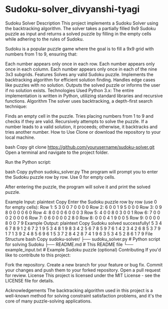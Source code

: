 # Sudoku-solver_divyanshi-tyagi
Sudoku Solver
Description
This project implements a Sudoku Solver using the backtracking algorithm. The solver takes a partially filled 9x9 Sudoku puzzle as input and returns a solved puzzle by filling in the empty cells while adhering to the rules of Sudoku.

Sudoku is a popular puzzle game where the goal is to fill a 9x9 grid with numbers from 1 to 9, ensuring that:

Each number appears only once in each row.
Each number appears only once in each column.
Each number appears only once in each of the nine 3x3 subgrids.
Features
Solves any valid Sudoku puzzle.
Implements the backtracking algorithm for efficient solution finding.
Handles edge cases like puzzles with no solution.
Outputs the solved puzzle or informs the user if no solution exists.
Technologies Used
Python 3.x: The entire implementation is written in Python, utilizing standard libraries and recursive functions.
Algorithm
The solver uses backtracking, a depth-first search technique:

Finds an empty cell in the puzzle.
Tries placing numbers from 1 to 9 and checks if they are valid.
Recursively attempts to solve the puzzle.
If a number leads to a valid solution, it proceeds; otherwise, it backtracks and tries another number.
How to Use
Clone or download the repository to your local machine.

bash
Copy
git clone https://github.com/yourusername/sudoku-solver.git
Open a terminal and navigate to the project folder.

Run the Python script:

bash
Copy
python sudoku_solver.py
The program will prompt you to enter the Sudoku puzzle row by row. Use 0 for empty cells.

After entering the puzzle, the program will solve it and print the solved puzzle.

Example Input:
plaintext
Copy
Enter the Sudoku puzzle row by row (use 0 for empty cells):
Row 1: 5 3 0 0 7 0 0 0 0
Row 2: 6 0 0 1 9 5 0 0 0
Row 3: 0 9 8 0 0 0 0 6 0
Row 4: 8 0 0 0 6 0 0 0 3
Row 5: 4 0 0 8 0 3 0 0 1
Row 6: 7 0 0 0 2 0 0 0 6
Row 7: 0 6 0 0 0 0 2 8 0
Row 8: 0 0 0 4 1 9 0 0 5
Row 9: 0 0 0 0 8 0 0 7 9
Example Output:
plaintext
Copy
Sudoku solved successfully!
5 3 4 6 7 8 9 1 2
6 7 2 1 9 5 3 4 8
1 9 8 3 4 2 5 6 7
8 5 9 7 6 1 4 2 3
4 2 6 8 5 3 7 9 1
7 1 3 9 2 4 8 5 6
9 6 1 5 3 7 2 8 4
2 8 7 4 1 9 6 3 5
3 4 5 2 8 6 1 7 9
File Structure
bash
Copy
sudoku-solver/
├── sudoku_solver.py   # Python script for solving Sudoku
├── README.md          # This README file
└── example_input.txt  # Example Sudoku puzzle (optional)
Contributing
If you'd like to contribute to this project:

Fork the repository.
Create a new branch for your feature or bug fix.
Commit your changes and push them to your forked repository.
Open a pull request for review.
License
This project is licensed under the MIT License - see the LICENSE file for details.

Acknowledgements
The backtracking algorithm used in this project is a well-known method for solving constraint satisfaction problems, and it's the core of many puzzle-solving applications.
